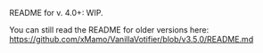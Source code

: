 README for v. 4.0+: WIP.

You can still read the README for older versions here: https://github.com/xMamo/VanillaVotifier/blob/v3.5.0/README.md
